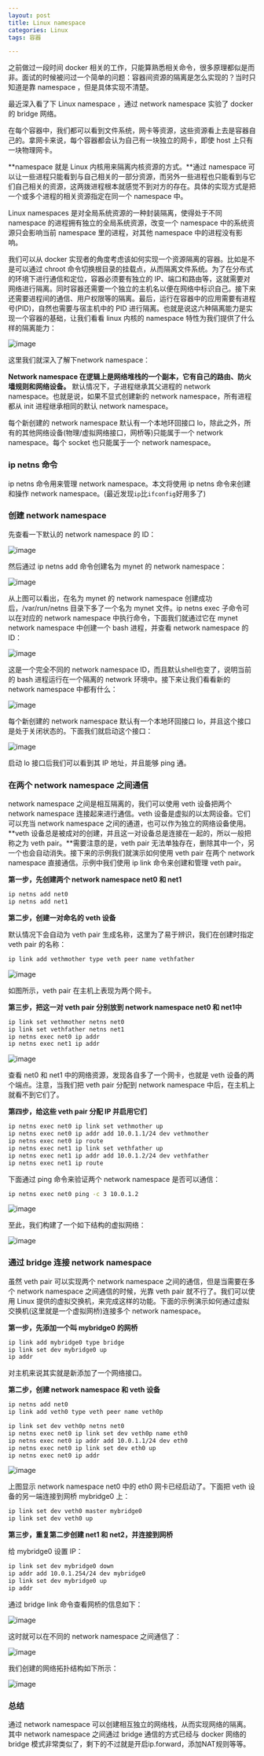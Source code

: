```yaml
---
layout: post
title: Linux namespace
categories: Linux
tags: 容器

---
```


之前做过一段时间 docker 相关的工作，只能算熟悉相关命令，很多原理都似是而非。面试的时候被问过一个简单的问题：容器间资源的隔离是怎么实现的？当时只知道是靠 namespace ，但是具体实现不清楚。

最近深入看了下 Linux namespace ，通过 network namespace 实验了 docker 的 bridge 网络。

在每个容器中，我们都可以看到文件系统，网卡等资源，这些资源看上去是容器自己的。拿网卡来说，每个容器都会认为自己有一块独立的网卡，即使 host 上只有一块物理网卡。

**namespace 就是 Linux 内核用来隔离内核资源的方式。**通过 namespace 可以让一些进程只能看到与自己相关的一部分资源，而另外一些进程也只能看到与它们自己相关的资源，这两拨进程根本就感觉不到对方的存在。具体的实现方式是把一个或多个进程的相关资源指定在同一个 namespace 中。

Linux namespaces 是对全局系统资源的一种封装隔离，使得处于不同 namespace 的进程拥有独立的全局系统资源，改变一个 namespace 中的系统资源只会影响当前 namespace 里的进程，对其他 namespace 中的进程没有影响。

我们可以从 docker 实现者的角度考虑该如何实现一个资源隔离的容器。比如是不是可以通过 chroot 命令切换根目录的挂载点，从而隔离文件系统。为了在分布式的环境下进行通信和定位，容器必须要有独立的 IP、端口和路由等，这就需要对网络进行隔离。同时容器还需要一个独立的主机名以便在网络中标识自己。接下来还需要进程间的通信、用户权限等的隔离。最后，运行在容器中的应用需要有进程号(PID)，自然也需要与宿主机中的 PID 进行隔离。也就是说这六种隔离能力是实现一个容器的基础，让我们看看 linux 内核的 namespace 特性为我们提供了什么样的隔离能力：

![image](https://user-images.githubusercontent.com/4729226/63321909-b0a84e00-c354-11e9-8179-ee7aca298e6e.png)


这里我们就深入了解下network namespace：

**Network namespace 在逻辑上是网络堆栈的一个副本，它有自己的路由、防火墙规则和网络设备。** 默认情况下，子进程继承其父进程的 network namespace。也就是说，如果不显式创建新的 network namespace，所有进程都从 init 进程继承相同的默认 network namespace。

每个新创建的 network namespace 默认有一个本地环回接口 lo，除此之外，所有的其他网络设备(物理/虚拟网络接口，网桥等)只能属于一个 network namespace。每个 socket 也只能属于一个 network namespace。

### ip netns 命令
ip netns 命令用来管理 network namespace。本文将使用 ip netns 命令来创建和操作 network namespace。(最近发现`ip`比`ifconfig`好用多了)

### 创建 network namespace

先查看一下默认的 network namespace 的 ID：

![image](https://user-images.githubusercontent.com/4729226/63323053-683e5f80-c357-11e9-9f1d-d382e7f39ea7.png)

然后通过 ip netns add 命令创建名为 mynet 的 network namespace：

![image](https://user-images.githubusercontent.com/4729226/63323179-ba7f8080-c357-11e9-8642-60d728246a39.png)

从上图可以看出，在名为 mynet 的 network namespace 创建成功后，/var/run/netns 目录下多了一个名为 mynet 文件。ip netns exec 子命令可以在对应的 network namespace 中执行命令，下面我们就通过它在 mynet network namespace 中创建一个 bash 进程，并查看 network namespace 的 ID：

![image](https://user-images.githubusercontent.com/4729226/63324843-7f7f4c00-c35b-11e9-9e91-91fd2fa52841.png)

这是一个完全不同的 network namespace ID，而且默认shell也变了，说明当前的 bash 进程运行在一个隔离的 network 环境中。接下来让我们看看新的 network namespace 中都有什么：

![image](https://user-images.githubusercontent.com/4729226/63324922-ac336380-c35b-11e9-9767-308b536ef4ec.png)

每个新创建的 network namespace 默认有一个本地环回接口 lo，并且这个接口是处于关闭状态的。下面我们就启动这个接口：

![image](https://user-images.githubusercontent.com/4729226/63324996-d6852100-c35b-11e9-981f-d95726142cec.png)

启动 lo 接口后我们可以看到其 IP 地址，并且能够 ping 通。

### 在两个 network namespace 之间通信

network namespace 之间是相互隔离的，我们可以使用 veth 设备把两个 network namespace 连接起来进行通信。veth 设备是虚拟的以太网设备。它们可以充当 network namespace 之间的通道，也可以作为独立的网络设备使用。**veth 设备总是被成对的创建，并且这一对设备总是连接在一起的，所以一般把称之为 veth pair。**需要注意的是，veth pair 无法单独存在，删除其中一个，另一个也会自动消失。接下来的示例我们就演示如何使用 veth pair 在两个 network namespace 直接通信。示例中我们使用 ip link 命令来创建和管理 veth pair。

**第一步，先创建两个 network namespace net0 和 net1**
```sh
ip netns add net0
ip netns add net1
```

**第二步，创建一对命名的 veth 设备**

默认情况下会自动为 veth pair 生成名称，这里为了易于辨识，我们在创建时指定 veth pair 的名称：
```sh
ip link add vethmother type veth peer name vethfather
```

![image](https://user-images.githubusercontent.com/4729226/63325674-34fecf00-c35d-11e9-8a1e-09443031db75.png)

如图所示，veth pair 在主机上表现为两个网卡。

**第三步，把这一对 veth pair 分别放到 network namespace net0 和 net1中**
```sh
ip link set vethmother netns net0
ip link set vethfather netns net1
ip netns exec net0 ip addr
ip netns exec net1 ip addr
```

![image](https://user-images.githubusercontent.com/4729226/63325799-71322f80-c35d-11e9-9403-4b6ab5d95c77.png)

查看 net0 和 net1 中的网络资源，发现各自多了一个网卡，也就是 veth 设备的两个端点。注意，当我们把 veth pair 分配到 network namespace 中后，在主机上就看不到它们了。

**第四步，给这些 veth pair 分配 IP 并启用它们**
```sh
ip netns exec net0 ip link set vethmother up
ip netns exec net0 ip addr add 10.0.1.1/24 dev vethmother
ip netns exec net0 ip route
ip netns exec net1 ip link set vethfather up
ip netns exec net1 ip addr add 10.0.1.2/24 dev vethfather
ip netns exec net1 ip route
```
下面通过 ping 命令来验证两个 network namespace 是否可以通信：
```sh
ip netns exec net0 ping -c 3 10.0.1.2
```

![image](https://user-images.githubusercontent.com/4729226/63326000-e998f080-c35d-11e9-816b-03b39bff47b2.png)

至此，我们构建了一个如下结构的虚拟网络：

![image](https://user-images.githubusercontent.com/4729226/63326036-f9b0d000-c35d-11e9-9b76-2670ab5c18f2.png)

### 通过 bridge 连接 network namespace

虽然 veth pair 可以实现两个 network namespace 之间的通信，但是当需要在多个 network namespace 之间通信的时候，光靠 veth pair 就不行了。我们可以使用 Linux 提供的虚拟交换机，来完成这样的功能。下面的示例演示如何通过虚拟交换机(这里就是一个虚拟网桥)连接多个 network namespace。

**第一步，先添加一个叫 mybridge0 的网桥**
```sh
ip link add mybridge0 type bridge
ip link set dev mybridge0 up
ip addr
```

对主机来说其实就是新添加了一个网络接口。

**第二步，创建 network namespace 和 veth 设备**
```sh
ip netns add net0
ip link add veth0 type veth peer name veth0p 

ip link set dev veth0p netns net0
ip netns exec net0 ip link set dev veth0p name eth0
ip netns exec net0 ip addr add 10.0.1.1/24 dev eth0
ip netns exec net0 ip link set dev eth0 up
ip netns exec net0 ip addr
```

![image](https://user-images.githubusercontent.com/4729226/63326429-cfabdd80-c35e-11e9-90a8-a41327b7c57a.png)

上图显示 network namespace net0 中的 eth0 网卡已经启动了。下面把 veth 设备的另一端连接到网桥 mybridge0 上：
```sh
ip link set dev veth0 master mybridge0
ip link set dev veth0 up
```

**第三步，重复第二步创建 net1 和 net2，并连接到网桥**

给 mybridge0 设置 IP：
```sh
ip link set dev mybridge0 down
ip addr add 10.0.1.254/24 dev mybridge0
ip link set dev mybridge0 up
ip addr
```

通过 bridge link 命令查看网桥的信息如下：

![image](https://user-images.githubusercontent.com/4729226/63326917-c8390400-c35f-11e9-8b5c-3700bab628b5.png)

这时就可以在不同的 network namespace 之间通信了：

![image](https://user-images.githubusercontent.com/4729226/63329053-d38e2e80-c363-11e9-9ef5-02199d26cd5a.png)

我们创建的网络拓扑结构如下所示：

![image](https://user-images.githubusercontent.com/4729226/63327204-57461c00-c360-11e9-8340-7d948ff3d0d8.png)

### 总结

通过 network namespace 可以创建相互独立的网络栈，从而实现网络的隔离。其中 network namespace 之间通过 bridge 通信的方式已经与 docker 网络的 bridge 模式非常类似了，剩下的不过就是开启ip.forward，添加NAT规则等等。